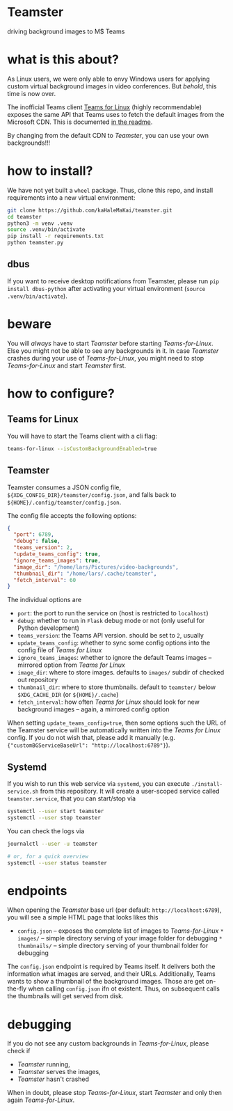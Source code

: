 # Teamster

driving background images to M$ Teams

# what is this about?

As Linux users, we were only able to envy Windows users for applying custom virtual background images
in video conferences. But _behold_, this time is now over.

The inofficial Teams client [Teams for Linux](https://github.com/IsmaelMartinez/teams-for-linux) (highly recommendable) exposes the same API that
Teams uses to fetch the default images from the Microsoft CDN. This is documented [in the readme](https://github.com/IsmaelMartinez/teams-for-linux/blob/develop/app/config/README.md#custom-backgrounds).

By changing from the default CDN to _Teamster_, you can use your own backgrounds!!!

# how to install?

We have not yet built a `wheel` package. Thus, clone this repo, and install requirements
into a new virtual environment:

```bash
git clone https://github.com/kaHaleMaKai/teamster.git
cd teamster
python3 -m venv .venv
source .venv/bin/activate
pip install -r requirements.txt
python teamster.py
```

## dbus

If you want to receive desktop notifications from Teamster, please run `pip install dbus-python` after
activating your virtual environment (`source .venv/bin/activate`).

# beware

You will _always_ have to start _Teamster_ before starting _Teams-for-Linux_. Else you might not be able to
see any backgrounds in it. In case _Teamster_ crashes during your use of _Teams-for-Linux_, you might need to stop _Teams-for-Linux_ and start _Teamster_ first.

# how to configure?

## Teams for Linux

You will have to start the Teams client with a cli flag:

```bash
teams-for-linux --isCustomBackgroundEnabled=true
```

## Teamster

Teamster consumes a JSON config file, `${XDG_CONFIG_DIR}/teamster/config.json`, and falls back to `${HOME}/.config/teamster/config.json`.

The config file accepts the following options:

```json
{
  "port": 6789,
  "debug": false,
  "teams_version": 2,
  "update_teams_config": true,
  "ignore_teams_images": true,
  "image_dir": "/home/lars/Pictures/video-backgrounds",
  "thumbnail_dir": "/home/lars/.cache/teamster",
  "fetch_interval": 60
}
```

The individual options are

* `port`: the port to run the service on (host is restricted to `localhost`)
* `debug`: whether to run in `Flask` debug mode or not (only useful for Python development)
* `teams_version`: the Teams API version. should be set to `2`, usually
* `update_teams_config`: whether to sync some config options into the config file of _Teams for Linux_
* `ignore_teams_images`: whether to ignore the default Teams images – mirrored option from _Teams for Linux_
* `image_dir`: where to store images. defaults to `images/` subdir of checked out repository
* `thumbnail_dir`: where to store thumbnails. default to `teamster/` below `$XDG_CACHE_DIR` (or `${HOME}/.cache`)
* `fetch_interval`: how often _Teams for Linux_ should look for new background images – again, a mirrored config option

When setting `update_teams_config=true`, then some options such the URL of the Teamster service will be automatically
written into the _Teams for Linux_ config. If you do not wish that, please add it manually (e.g.
`{"customBGServiceBaseUrl": "http://localhost:6789"}`).

## Systemd

If you wish to run this web service via `systemd`, you can execute `./install-service.sh` from this repository. It will
create a user-scoped service called `teamster.service`, that you can start/stop via

```bash
systemctl --user start teamster
systemctl --user stop teamster
```

You can check the logs via

```bash
journalctl --user -u teamster

# or, for a quick overview
systemctl --user status teamster
```

# endpoints

When opening the _Teamster_ base url (per default: `http://localhost:6789`), you will see
a simple HTML page that looks likes this

* `config.json` – exposes the complete list of images to _Teams-for-Linux_
`* images/` – simple directory serving of your image folder for debugging
`* thumbnails/` – simple directory serving of your thumbnail folder for debugging

The `config.json` endpoint is required by Teams itself. It delivers both the information what
images are served, and their URLs. Additionally, Teams wants to show a thumbnail of the background
images. Those are get on-the-fly when calling `config.json` ifn ot existent. Thus, on subsequent calls
the thumbnails will get served from disk.

# debugging

If you do not see any custom backgrounds in _Teams-for-Linux_, please check if

* _Teamster_ running,
* _Teamster_ serves the images,
* _Teamster_ hasn't crashed

When in doubt, please stop _Teams-for-Linux_, start _Teamster_ and only then again
_Teams-for-Linux_.
